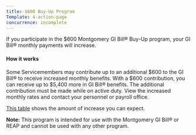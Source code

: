 ```yaml
---
title: $600 Buy-Up Program
Template: 4-action-page
concurrence: incomplete
---
```


<div class="main" role="main" markdown="0">

<!--<div class="action-bar">
  <div class="row">
    <div class="small-12 columns">

    </div>
  </div>
</div>-->

<div class="section one" markdown="0">
<div class="primary" markdown="0">
<div class="row" markdown="0">
<div class="small-12 columns">

<div markdown="1">
If you participate in the $600 Montgomery GI Bill® Buy-Up program, your GI Bill® monthly payments will increase.

#### How it works

Some Servicemembers may contribute up to an additional $600 to the GI Bill® to receive increased monthly benefits. With a $600 contribution, you can receive up to $5,400 more in GI Bill® benefits. The additional contribution must be made while on active duty. View the increased monthly rates and contact your personnel or payroll office.

[This table](http://www.benefits.va.gov/gibill/resources/benefits_resources/rates/600_buyup.asp) shows the amount of increase you can expect.

**Note:** This program is intended for use with the Montgomery GI Bill® or REAP and cannot be used with any other program.
</div>
</div>

</div>
</div>


</div>
